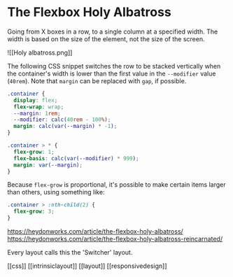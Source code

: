 # The Flexbox Holy Albatross

Going from X boxes in a row, to a single column at a specified width. The width is based on the size of the element, not the size of the screen.

![[Holy albatross.png]]

The following CSS snippet switches the row to be stacked vertically when the container's width is lower than the first value in the `--modifier` value (`40rem`). Note that `margin` can be replaced with `gap`, if possible.

```css
.container {
  display: flex;
  flex-wrap: wrap;
  --margin: 1rem;
  --modifier: calc(40rem - 100%);
  margin: calc(var(--margin) * -1);
}

.container > * {
  flex-grow: 1;
  flex-basis: calc(var(--modifier) * 999);
  margin: var(--margin);
}
```

Because `flex-grow` is proportional, it's possible to make certain items larger than others, using something like:

```css
.container > :nth-child(2) {
  flex-grow: 3;
}
```

https://heydonworks.com/article/the-flexbox-holy-albatross/
https://heydonworks.com/article/the-flexbox-holy-albatross-reincarnated/

Every layout calls this the 'Switcher' layout.

[[css]]
[[intrinsiclayout]]
[[layout]]
[[responsivedesign]]